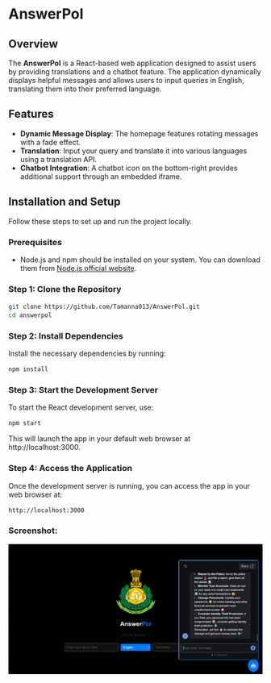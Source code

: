 # AnswerPol

## Overview
The **AnswerPol** is a React-based web application designed to assist users by providing translations and a chatbot feature. The application dynamically displays helpful messages and allows users to input queries in English, translating them into their preferred language.

## Features
- **Dynamic Message Display**: The homepage features rotating messages with a fade effect.
- **Translation**: Input your query and translate it into various languages using a translation API.
- **Chatbot Integration**: A chatbot icon on the bottom-right provides additional support through an embedded iframe.

## Installation and Setup
Follow these steps to set up and run the project locally.

### Prerequisites
- Node.js and npm should be installed on your system. You can download them from [Node.js official website](https://nodejs.org/).

### Step 1: Clone the Repository
```bash
git clone https://github.com/Tamanna013/AnswerPol.git
cd answerpol
```
### Step 2: Install Dependencies
Install the necessary dependencies by running:
```bash
npm install
```
### Step 3: Start the Development Server
To start the React development server, use:
```bash
npm start
```
This will launch the app in your default web browser at http://localhost:3000.

### Step 4: Access the Application
Once the development server is running, you can access the app in your web browser at:

```bash
http://localhost:3000
```

### Screenshot:
![Screenshot](./Screenshot.png)
